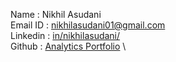 Name : Nikhil Asudani \
Email ID : [nikhilasudani01@gmail.com](nikhilasudani01@gmail.com) \
Linkedin : [in/nikhilasudani/](https://www.linkedin.com/in/nikhilasudani/) \
Github : [Analytics Portfolio](https://github.com/NikhilAsudani1/Analytics-Portfolio) \
